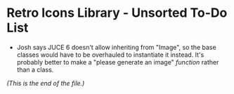 # Retro Icons Library - Unsorted To-Do List

* Josh says JUCE 6 doesn't allow inheriting from "Image", so the base classes
would have to be overhauled to instantiate it instead. It's probably better
to make a "please generate an image" _function_ rather than a class.

_(This is the end of the file.)_
